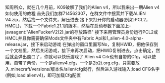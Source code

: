 知周所众，就在几个月前，K09破解了我们的Alien v4，所以我来出一期Alien v4如何使用的教程
首先我们加群714562307，在群文件中搜索并下载ALIEN V4.zip，然后找一个文件夹，解压进去
接下来打开你的启动器(例如:PCL2，HMCL)，下载一个Fabric1.21.1的版本，然后在启动参数下面加上-javaagent:"AlienFuckerV2(2).jar的存放路径"
接下来用管理员身份运行PCL2或HMCL并且你需要确保Mods文件夹中有Fabric Api和1_alien-4.0-alpha-release.jar，接下来启动游戏
在弹出的窗口里面写No，复制HWID，把他保存到一个文档里，然后关闭游戏，接下来再次启动，把HWID复制进去，点击确定，然后就会弹出窗口了，你就可以快乐游戏了
Alien v4 Crk也有自带的Cfg，可以使用，自带了两份，一个是alienv4.cfg，一个是2b2t.org.cfg，只需要放入.minecraft/versions/版本名/alien/cfg就行，然后进入游戏输入;load CFG名字(例如;load alienv4)，即可加载Cfg配置